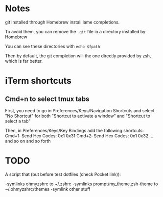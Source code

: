Notes
=====

git installed through Homebrew install lame completions.

To avoid them, you can remove the `_git` file in a directory installed by Homebrew

You can see these directories with `echo $fpath`

Then by default, the git completion will the one directly provided by zsh, which
is far better.

iTerm shortcuts
===============

Cmd+n to select tmux tabs
-------------------------

First, you need to go in Preferences/Keys/Navigation Shortcuts
and select "No Shortcut" for both
"Shortcut to activate a window" and "Shortcut to select a tab"

Then, in Preferences/Keys/Key Bindings add the following shortcuts:
Cmd+1: Send Hex Codes: 0x1 0x31
Cmd+2: Send Hex Codes: 0x1 0x32
... and so on and so forth

TODO
====

A script that (but before test dotfiles (check Pocket link)):

-symlinks ohmyzshrc to ~/.zshrc
-symlinks prompt/my_theme.zsh-theme to ~/.ohmyzshrc/themes
-symlink other stuff

